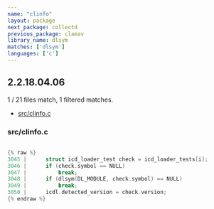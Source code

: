 ```yaml
---
name: "clinfo"
layout: package
next_package: collectd
previous_package: clamav
library_name: dlsym
matches: ['dlsym']
languages: ['c']
---
```

## 2.2.18.04.06
1 / 21 files match, 1 filtered matches.

 - [src/clinfo.c](#srcclinfoc)

### src/clinfo.c

```c

{% raw %}
3045 | 		struct icd_loader_test check = icd_loader_tests[i];
3046 | 		if (check.symbol == NULL)
3047 | 			break;
3048 | 		if (dlsym(DL_MODULE, check.symbol) == NULL)
3049 | 			break;
3050 | 		icdl.detected_version = check.version;
{% endraw %}

```
